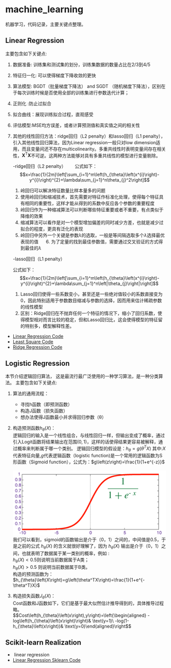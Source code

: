 # machine_learning
机器学习，代码记录，主要关键点整理。

## Linear Regression
主要包含如下关键点: 
1. 数据准备: 训练集和测试集的划分，训练集数据的数量占比在2/3到4/5
2. 特征归一化: 可以使得梯度下降收敛的更快
3. 算法模型: BGDT（批量梯度下降法） and SGDT （随机梯度下降法），区别在于每次训练时候是否使用全部的训练集进行参数迭代计算；
4. 正则化 :防止过拟合
5. 拟合曲线：展现训练拟合过程，直观感受
6. 评估模型:MSE均方误差，或者计算预测值和真实值之间的相关性
7. 其他的线性回归方法：ridge回归（L2 penalty）和lasso回归（L1 penalty），引入其他线性回归算法，因为Linear regression一般只对low dimension适用，而且变量间还不存在multicolinearity。多重共线性时表明变量间存在相关性，$\mathbf{X}^\mathrm{T}\mathbf{X}$不可逆。这两种方法能够对具有多重共线性的模型进行变量剔除。

      -ridge回归（L2 penalty）
      
      公式如下：
      $$x=\frac{1}{2m}\left[\sum_{i=1}^m\left(h_{\theta}\left(x^{i}\right)-y^{i}\right)^{2}+\lambda\sum_{j=1}^n\theta_{j}^2\right]$$
      1. 岭回归可以解决特征数量比样本量多的问题
      2. 使用岭回归和缩减技术，首先需要对特征作标准化处理，使得每个特征具有相同的重要性，这样才能从得到的系数中反应各个参数的重要程度
      3. 岭回归作为一种缩减算法可以判断哪些特征重要或者不重要，有点类似于降维的效果
      4. 缩减算法可以看作是对一个模型增加偏差的同时减少方差，也就是减少过拟合的程度，更具有泛化的表现
      5. 岭回归中另外一个关键是参数$\lambda$的选取，一般是等间隔选取多个$\lambda$选择最优表现的值
      6. 为了定量的找到最佳参数值，需要通过交叉验证的方式得到最佳的$\lambda$
    
   
    -lasso回归（L1 penalty）
      
      公式如下：
      $$x=\frac{1}{2m}\left[\sum_{i=1}^m\left(h_{\theta}\left(x^{i}\right)-y^{i}\right)^{2}+\lambda\sum_{j=1}^n\left|\theta_{j}\right|\right]$$
      1. Lasso回归使得一些系数变小，甚至还是一些绝对值较小的系数直接变为0，因此特别适用于参数数目缩减与参数的选择，因而用来估计稀疏参数的线性模型
      2. 区别：Ridge回归在不抛弃任何一个特征的情况下，缩小了回归系数，使得模型相对而言比较的稳定，但和Lasso回归比，这会使得模型的特征留的特别多，模型解释性差。

*  [Linear Regression Code](https://github.com/tonyztao/machine_learning/blob/master/linear_regression/Linear%20Regression/Linear_Regression.py/)
* [Least Square Code](https://github.com/tonyztao/machine_learning/blob/master/linear_regression/Linear%20Regression/Least_Square_LR.py)
* [Ridge Regression Code](https://github.com/tonyztao/machine_learning/blob/master/linear_regression/Linear%20Regression/ridge_regresion.py)
## Logistic Regression
本节介绍逻辑回归算法， 这是最流行最广泛使用的一种学习算法，是一种分类算法。
主要包含如下关键点:
1. 算法的通用流程：
      - 寻找h函数（即预测函数）
      - 构造J函数（损失函数） 
      - 想办法使得J函数最小并求得回归参数（θ） 

2. 构造预测函数$h_{\theta}\left(X\right)$：  
逻辑回归的输入是一个线性组合，与线性回归一样，但输出变成了概率，通过引入Logit函数将结果输出在范围$\left(0,1\right)$，这样的话使得结果更容易被解释，通过概率来判断属于哪一个类别。
逻辑回归模型的假设是：$h_{\theta}=g\left(\theta^TX\right)$  其中:$X$代表特征向量,$g$代表逻辑函数（logistic function)是一个常用的逻辑函数为S形函数（Sigmoid function），公式为：$g\left(z\right)=\frac{1}{1+e^{-z}}$     
![Sigmoid ](https://github.com/tonyztao/machine_learning/blob/master/logistic_regression/sigmoid%E5%87%BD%E6%95%B0.png)  
我们可以看到，sigmoid的函数输出是介于（0，1）之间的，中间值是0.5，于是之前的公式 $h_{\theta}\left(X\right)$ 的含义就很好理解了，因为 $h_{\theta}\left(X\right)$ 输出是介于（0，1）之间，也就表明了数据属于某一类别的概率，例如 :  
$h_{\theta}\left(X\right)<0.5$则说明当前数据属于A类；     
$h_{\theta}\left(X\right)>0.5$ 则说明当前数据属于B类。  
 构造的预测函数为：$h_{\theta}\left(X\right)=g\left(\theta^TX\right)=\frac{1}{1+e^{-\theta^T}X}$

3. 构造损失函数$J_{\theta}\left(X\right)$：  
 Cost函数和J函数如下，它们是基于最大似然估计推导得到的，具体推导过程略。  
  $$Cost\left(h_{\theta}\left(x\right),y\right)=\left{\begin{aligned} 
		-log\left(h_{\theta}\left(x\right)\right)& \text(y=1)\\
		-log(1-h_{\theta}\left(x\right))& \text(y=0)\end{aligned}\right$$


## Scikit-learn Realization
*  linear regression
* [Linear Regression Sklearn Code](https://github.com/tonyztao/machine_learning/blob/master/linear_regression/Linear%20Regression/Siciket_learn_LR.py)


